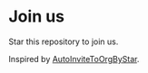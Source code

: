 # Join us

Star this repository to join us.

Inspired by [AutoInviteToOrgByStar](https://github.com/BaseMax/AutoInviteToOrgByStar).
